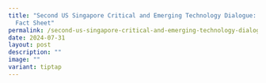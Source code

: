 ```yaml
---
title: "Second US Singapore Critical and Emerging Technology Dialogue: Joint
  Fact Sheet"
permalink: /second-us-singapore-critical-and-emerging-technology-dialogue-joint-fact-sheet/
date: 2024-07-31
layout: post
description: ""
image: ""
variant: tiptap
---
```

